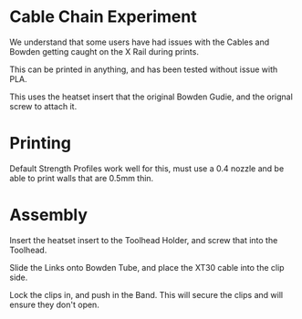 # Cable Chain Experiment
We understand that some users have had issues with the Cables and Bowden getting caught on the X Rail during prints. 

This can be printed in anything, and has been tested without issue with PLA.

This uses the heatset insert that the original Bowden Gudie, and the orignal screw to attach it.

# Printing
Default Strength Profiles work well for this, must use a 0.4 nozzle and be able to print walls that are 0.5mm thin.

# Assembly

Insert the heatset insert to the Toolhead Holder, and screw that into the Toolhead.

Slide the Links onto Bowden Tube, and place the XT30 cable into the clip side.

Lock the clips in, and push in the Band. This will secure the clips and will ensure they don't open.
